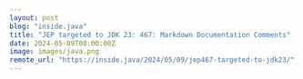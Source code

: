 ```yaml
---
layout: post
blog: "inside.java"
title: "JEP targeted to JDK 23: 467: Markdown Documentation Comments"
date: 2024-05-09T00:00:00Z
image: images/java.png
remote_url: "https://inside.java/2024/05/09/jep467-targeted-to-jdk23/"
---
```

